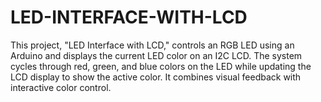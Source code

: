 # LED-INTERFACE-WITH-LCD
This project, "LED Interface with LCD," controls an RGB LED using an Arduino and displays the current LED color on an I2C LCD. The system cycles through red, green, and blue colors on the LED while updating the LCD display to show the active color. It combines visual feedback with interactive color control.

